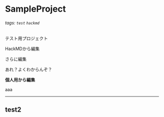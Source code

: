 # SampleProject
###### tags: `test` `hackmd`
テスト用プロジェクト

HackMDから編集

さらに編集

あれ？よくわからんぞ？

**個人用から編集**

aaa

---
## test2